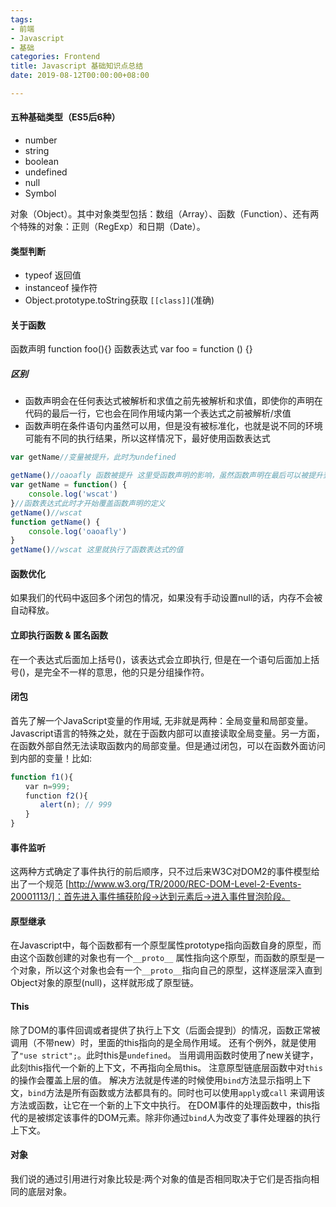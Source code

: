 ```yaml
---
tags:
- 前端
- Javascript
- 基础
categories: Frontend
title: Javascript 基础知识点总结
date: 2019-08-12T00:00:00+08:00

---
```

#### 五种基础类型（ES5后6种）
- number
- string
- boolean
- undefined
- null
- Symbol

对象（Object）。其中对象类型包括：数组（Array）、函数（Function）、还有两个特殊的对象：正则（RegExp）和日期（Date）。

#### 类型判断
- typeof 返回值
- instanceof 操作符
- Object.prototype.toString获取 `[[class]]`(准确)

#### 关于函数
函数声明 function foo(){}
函数表达式 var foo = function () {}
##### 区别
- 函数声明会在任何表达式被解析和求值之前先被解析和求值，即使你的声明在代码的最后一行，它也会在同作用域内第一个表达式之前被解析/求值
- 函数声明在条件语句内虽然可以用，但是没有被标准化，也就是说不同的环境可能有不同的执行结果，所以这样情况下，最好使用函数表达式
```javascript
var getName//变量被提升，此时为undefined

getName()//oaoafly 函数被提升 这里受函数声明的影响，虽然函数声明在最后可以被提升到最前面了
var getName = function() {
	console.log('wscat')
}//函数表达式此时才开始覆盖函数声明的定义
getName()//wscat
function getName() {
	console.log('oaoafly')
}
getName()//wscat 这里就执行了函数表达式的值
```

#### 函数优化
如果我们的代码中返回多个闭包的情况，如果没有手动设置null的话，内存不会被自动释放。

#### 立即执行函数 & 匿名函数
在一个表达式后面加上括号()，该表达式会立即执行, 但是在一个语句后面加上括号()，是完全不一样的意思，他的只是分组操作符。

#### 闭包
首先了解一个JavaScript变量的作用域,
无非就是两种：全局变量和局部变量。Javascript语言的特殊之处，就在于函数内部可以直接读取全局变量。另一方面，在函数外部自然无法读取函数内的局部变量。但是通过闭包，可以在函数外面访问到内部的变量！比如:
```javascript
function f1(){
　　var n=999;
　　function f2(){
　　　　alert(n); // 999
　　}
}
```

#### 事件监听
这两种方式确定了事件执行的前后顺序，只不过后来W3C对DOM2的事件模型给出了一个规范
[http://www.w3.org/TR/2000/REC-DOM-Level-2-Events-20001113/]：首先进入事件捕获阶段->达到元素后->进入事件冒泡阶段。

#### 原型继承
在Javascript中，每个函数都有一个原型属性prototype指向函数自身的原型，而由这个函数创建的对象也有一个`__proto__`
属性指向这个原型，而函数的原型是一个对象，所以这个对象也会有一个`__proto__`指向自己的原型，这样逐层深入直到Object对象的原型(null)，这样就形成了原型链。

#### This
除了DOM的事件回调或者提供了执行上下文（后面会提到）的情况，函数正常被调用（不带new）时，里面的this指向的是全局作用域。
还有个例外，就是使用了`"use strict";`。此时this是`undefined`。
当用调用函数时使用了new关键字，此刻this指代一个新的上下文，不再指向全局this。
注意原型链底层函数中对`this`的操作会覆盖上层的值。
解决方法就是传递的时候使用`bind`方法显示指明上下文，`bind`方法是所有函数或方法都具有的。同时也可以使用`apply`或`call`
来调用该方法或函数，让它在一个新的上下文中执行。
在DOM事件的处理函数中，this指代的是被绑定该事件的DOM元素。除非你通过`bind`人为改变了事件处理器的执行上下文。

#### 对象
我们说的通过引用进行对象比较是:两个对象的值是否相同取决于它们是否指向相同的底层对象。